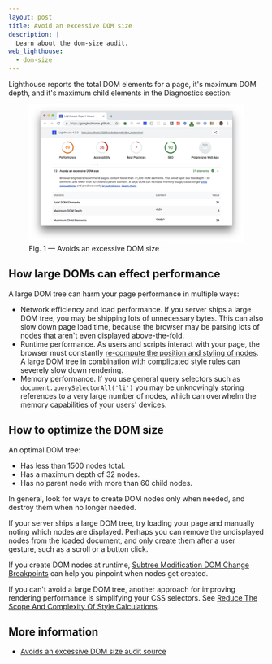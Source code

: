 ```yaml
---
layout: post
title: Avoid an excessive DOM size
description: |
  Learn about the dom-size audit.
web_lighthouse:
  - dom-size
---
```


Lighthouse reports the total DOM elements for a page, it's maximum DOM depth,
and it's maximum child elements in the Diagnostics section:
<figure class="w-figure">
  <img class="w-screenshot w-screenshot--filled" src="dom-size.png" alt="Avoids an excessive DOM size">
  <figcaption class="w-figcaption">
    Fig. 1 — Avoids an excessive DOM size
  </figcaption>
</figure>

## How large DOMs can effect performance

A large DOM tree can harm your page performance in multiple ways:

- Network efficiency and load performance.
If you server ships a large DOM tree, you may be shipping lots of unnecessary bytes.
This can also slow down page load time,
because the browser may be parsing lots of nodes that aren't even displayed above-the-fold.
- Runtime performance.
As users and scripts interact with your page,
the browser must constantly
[re-compute the position and styling of nodes](https://developers.google.com/web/fundamentals/performance/rendering/reduce-the-scope-and-complexity-of-style-calculations?utm_source=lighthouse&utm_medium=cli).
A large DOM tree in combination with complicated style rules can severely slow down rendering.
- Memory performance.
If you use general query selectors such as `document.querySelectorAll('li')`
you may be unknowingly storing references to a very large number of nodes,
which can overwhelm the memory capabilities of your users' devices.

## How to optimize the DOM size

An optimal DOM tree:

- Has less than 1500 nodes total.
- Has a maximum depth of 32 nodes.
- Has no parent node with more than 60 child nodes.

In general,
look for ways to create DOM nodes only when needed,
and destroy them when no longer needed.

If your server ships a large DOM tree,
try loading your page and manually noting which nodes are displayed.
Perhaps you can remove the undisplayed nodes from the loaded document,
and only create them after a user gesture, such as a scroll or a button click.

If you create DOM nodes at runtime,
[Subtree Modification DOM Change Breakpoints](https://developers.google.com/web/tools/chrome-devtools/javascript/breakpoints#dom)
can help you pinpoint when nodes get created.

If you can't avoid a large DOM tree,
another approach for improving rendering performance is simplifying your CSS selectors.
See [Reduce The Scope And Complexity Of Style Calculations](https://developers.google.com/web/fundamentals/performance/rendering/reduce-the-scope-and-complexity-of-style-calculations).

## More information

- [Avoids an excessive DOM size audit source](https://github.com/GoogleChrome/lighthouse/blob/master/lighthouse-core/audits/dobetterweb/dom-size.js)